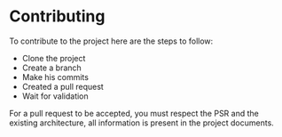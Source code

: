 Contributing
============

To contribute to the project here are the steps to follow:
- Clone the project
- Create a branch
- Make his commits
- Created a pull request
- Wait for validation

For a pull request to be accepted,
you must respect the PSR and the existing architecture,
all information is present in the project documents.